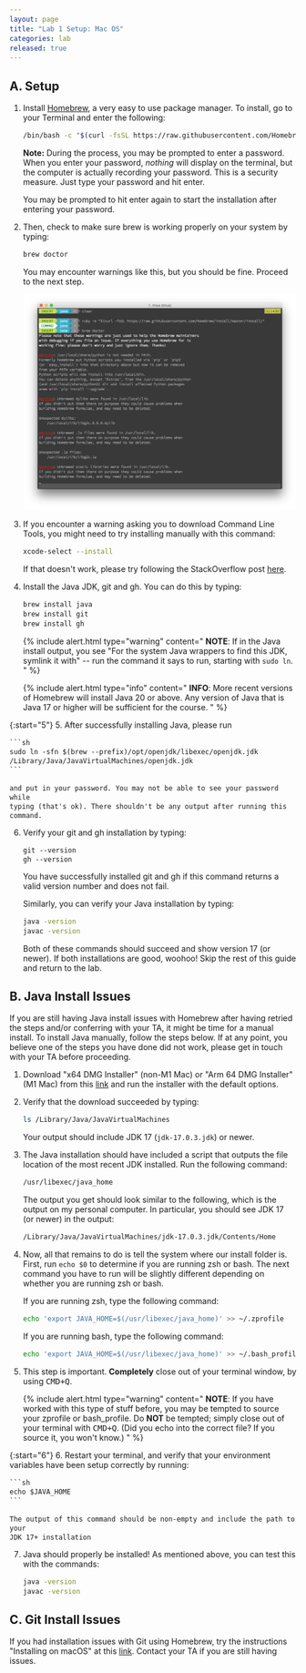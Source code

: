 ```yaml
---
layout: page
title: "Lab 1 Setup: Mac OS"
categories: lab
released: true
---
```


## A. Setup

1.  Install [Homebrew](https://brew.sh/), a very easy to use package manager.
    To install, go to your Terminal and enter the following:

    ```sh
    /bin/bash -c "$(curl -fsSL https://raw.githubusercontent.com/Homebrew/install/HEAD/install.sh)"
    ```

    **Note:** During the process, you may be prompted to enter a password. When
    you enter your password, _nothing_ will display on the terminal, but the
    computer is actually recording your password. This is a security measure.
    Just type your password and hit enter.

    You may be prompted to hit enter again to start the installation after entering your password.

2.  Then, check to make sure brew is working properly on your system by typing:

    ```sh
    brew doctor
    ```

    You may encounter warnings like this, but you should be fine. Proceed to the
    next step.

    ![Homebrew Warnings](img/mac/homebrew_warnings.png)

3.  If you encounter a warning asking you to download Command Line Tools, you might need to try installing
    manually with this command: 
    ```sh
    xcode-select --install
    ```
    If that doesn't work, please try following the StackOverflow post 
    [here](http://stackoverflow.com/questions/9329243/xcode-4-4-and-later-install-command-line-tools).

4.  Install the Java JDK, git and gh. You can do this by typing:

    ```sh
    brew install java
    brew install git
    brew install gh
    ```

    {% include alert.html type="warning" content="
    **NOTE**: If in the Java install output, you see \"For the system Java wrappers to
    find this JDK, symlink it with\" -- run the command it says to run, starting
    with `sudo ln`.
    " %}

    {% include alert.html type="info" content="
    **INFO**: More recent versions of Homebrew will install Java 20 or above. Any version of
    Java that is Java 17 or higher will be sufficient for the course.
    " %}

{:start="5"} 
5. After successfully installing Java, please run

    ```sh
    sudo ln -sfn $(brew --prefix)/opt/openjdk/libexec/openjdk.jdk /Library/Java/JavaVirtualMachines/openjdk.jdk
    ```

    and put in your password. You may not be able to see your password while
    typing (that's ok). There shouldn't be any output after running this command.

6. Verify your git and gh installation by typing:

    ```shell
    git --version
    gh --version
    ```

    You have successfully installed git and gh if this command returns a valid version
    number and does not fail.

    Similarly, you can verify your Java installation by typing:

    ```sh
    java -version
    javac -version
    ```

    Both of these commands should succeed and show version 17 (or newer). If both
    installations are good, woohoo! Skip the rest of this guide and return to the lab.

## B. Java Install Issues

If you are still having Java install issues with Homebrew after having retried
the steps and/or conferring with your TA, it might be time for a manual
install. To install Java manually, follow the steps below. If at any point,
you believe one of the steps you have done did not work, please get in
touch with your TA before proceeding.

1.  Download "x64 DMG Installer" (non-M1 Mac) or "Arm 64 DMG Installer" (M1 Mac)
    from this
    [link](https://www.oracle.com/java/technologies/downloads/#jdk17-mac)
    and run the installer with the default options.

2.  Verify that the download succeeded by typing:

    ```sh
    ls /Library/Java/JavaVirtualMachines
    ```

    Your output should include JDK 17 (`jdk-17.0.3.jdk`) or newer.

3.  The Java installation should have included a script that outputs the file
    location of the most recent JDK installed. Run the following command:

    ```sh
    /usr/libexec/java_home
    ```

    The output you get should look similar to the following, which is the
    output on my personal computer. In particular, you should see JDK 17
    (or newer) in the output:

    ```sh
    /Library/Java/JavaVirtualMachines/jdk-17.0.3.jdk/Contents/Home
    ```

4.  Now, all that remains to do is tell the system where our install folder is.
    First, run `echo $0` to determine if you are running zsh or bash. The next
    command you have to run will be slightly different depending on whether you
    are running zsh or bash.

    If you are running zsh, type the following command:

    ```sh
    echo 'export JAVA_HOME=$(/usr/libexec/java_home)' >> ~/.zprofile
    ```

    If you are running bash, type the following command:

    ```sh
    echo 'export JAVA_HOME=$(/usr/libexec/java_home)' >> ~/.bash_profile
    ```

5.  This step is important. **Completely** close out of your terminal window,
    by using <kbd>CMD+Q</kbd>.

    {% include alert.html type="warning" content="
    **NOTE**: If you have worked with this type of stuff
    before, you may be tempted to source your zprofile or bash_profile. Do
    **NOT** be tempted; simply close out of your terminal with <kbd>CMD+Q</kbd>.
    (Did you echo into the correct file? If you source it, you won't know.)
    " %}

{:start="6"} 
6. Restart your terminal, and verify that your environment variables have been
setup correctly by running:

    ```sh
    echo $JAVA_HOME
    ```

    The output of this command should be non-empty and include the path to your
    JDK 17+ installation

7.  Java should properly be installed! As mentioned above, you can test this
    with the commands:

    ```sh
    java -version
    javac -version
    ```

## C. Git Install Issues

If you had installation issues with Git using Homebrew, try the instructions
"Installing on macOS" at this
[link](https://git-scm.com/book/en/v2/Getting-Started-Installing-Git).
Contact your TA if you are still having issues.
